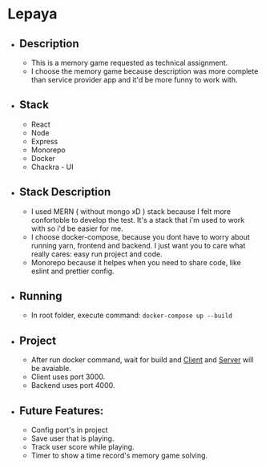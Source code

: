 # Lepaya

- ## Description

  - This is a memory game requested as technical assignment.
  - I choose the memory game because description was more complete than service provider app and it'd be more funny to work with.

- ## Stack

  - React
  - Node
  - Express
  - Monorepo
  - Docker
  - Chackra - UI

- ## Stack Description

  - I used MERN ( without mongo xD ) stack because I felt more confortoble to develop the test. It's a stack that i'm used to work with so i'd be easier for me.
  - I choose docker-compose, because you dont have to worry about running yarn, frontend and backend. I just want you to care what really cares: easy run project and code.
  - Monorepo because it helpes when you need to share code, like eslint and prettier config.

- ## Running

  - In root folder, execute command: `docker-compose up --build`

- ## Project

  - After run docker command, wait for build and [Client](http://localhost:3000) and [Server](http://localhost:4000/) will be avaiable.
  - Client uses port 3000.
  - Backend uses port 4000.

* ## Future Features:
  - Config port's in project
  - Save user that is playing.
  - Track user score while playing.
  - Timer to show a time record's memory game solving.
